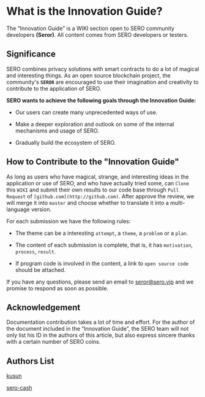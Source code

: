 # What is the Innovation Guide?



The “Innovation Guide” is a WIKI section open to SERO community developers **(Seror)**. All content comes from SERO developers or testers.



## Significance



SERO combines privacy solutions with smart contracts to do a lot of magical and interesting things. As an open source blockchain project, the community's **`SEROR`** are encouraged to use their imagination and creativity to contribute to the application of SERO.



**SERO wants to achieve the following goals through the Innovation Guide:**



* Our users can create many unprecedented ways of use.

* Make a deeper exploration and outlook on some of the internal mechanisms and usage of SERO.

* Gradually build the ecosystem of SERO.



## How to Contribute to the "Innovation Guide"



As long as users who have magical, strange, and interesting ideas in the application or use of SERO, and who have actually tried some, can `Clone` this `WIKI` and submit their own results to our code base through `Pull Request` of `[github.com](http://github.com)`. After approve the review, we will merge it into `master` and choose whether to translate it into a multi-language version.



For each submission we have the following rules:



* The theme can be a interesting `attempt`, a `theme`, a `problem` or a `plan`.

* The content of each submission is complete, that is, it has `motivation`, `process`, `result`.

* If program code is involved in the content, a link to `open source code` should be attached.



If you have any questions, please send an email to [seror@sero.vip](seror@sero.vip) and we promise to respond as soon as possible.



## Acknowledgement



Documentation contribution takes a lot of time and effort. For the author of the document included in the “Innovation Guide”, the SERO team will not only list his ID in the authors of this article, but also express sincere thanks with a certain number of SERO coins.



## Authors List

[kusun](<https://github.com/kusun>)

[sero-cash](<https://github.com/sero-cash>)
